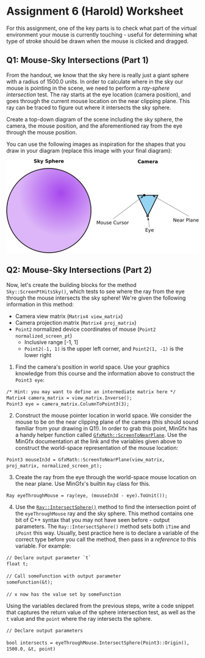 # Assignment 6 (Harold) Worksheet

For this assignment, one of the key parts is to check what part of the virtual
environment your mouse is currently touching - useful for determining what
type of stroke should be drawn when the mouse is clicked and dragged.


## Q1: Mouse-Sky Intersections (Part 1)

From the handout, we know that the sky here is really just a giant sphere
with a radius of 1500.0 units. In order to calculate where in the sky our
mouse is pointing in the scene, we need to perform a *ray-sphere
intersection* test. The ray starts at the eye location (camera position), and goes
through the current mouse location on the near clipping plane. This ray can be
traced to figure out where it intersects the sky sphere.

Create a top-down diagram of the scene including the sky sphere, the camera,
the mouse position, and the aforementioned ray from the eye through the mouse
position.

You can use the following images as inspiration for the shapes that you draw
in your diagram (replace this image with your final diagram):

![](./img/sky_camera_example.png)


## Q2: Mouse-Sky Intersections (Part 2)

Now, let's create the building blocks for the method `Sky::ScreenPtHitsSky()`,
which tests to see where the ray from the eye through the mouse intersects the
sky sphere! We're given the following information in this method:

- Camera view matrix (`Matrix4 view_matrix`)
- Camera projection matrix (`Matrix4 proj_matrix`)
- `Point2` normalized device coordinates of mouse (`Point2 normalized_screen_pt`)
    - Inclusive range [-1, 1]
    - `Point2(-1, 1)` is the upper left corner, and `Point2(1, -1)` is the
      lower right

1. Find the camera's position in world space. Use your graphics knowledge from
   this course and the information above to construct the `Point3 eye`:

```
/* Hint: you may want to define an intermediate matrix here */
Matrix4 camera_matrix = view_matrix.Inverse();
Point3 eye = camera_matrix.ColumnToPoint3(3);
```

2. Construct the mouse pointer location in world space. We consider the mouse
   to be on the near clipping plane of the camera (this should sound familiar
   from your drawing in Q1!). In order to grab this point, MinGfx has a handy
   helper function called
   [`GfxMath::ScreenToNearPlane`](https://ivlab.github.io/MinGfx/classmingfx_1_1_gfx_math.html#a2086a2f885f887fb53da8a5adb5860f0).
   Use the MinGfx documentation at the link and the variables given above to
   construct the world-space representation of the mouse location:

```
Point3 mouseIn3d = GfxMath::ScreenToNearPlane(view_matrix, proj_matrix, normalized_screen_pt);
```

3. Create the ray from the eye through the world-space mouse location on the
   near plane. Use MinGfx's builtin `Ray` class for this.

```
Ray eyeThroughMouse = ray(eye, (mouseIn3d - eye).ToUnit());
```

4. Use the
   [`Ray::IntersectSphere()`](https://ivlab.github.io/MinGfx/classmingfx_1_1_ray.html#affe83ef9859560bcb24343017cb86d88)
   method to find the intersection point of the `eyeThroughMouse` ray and the
   sky sphere. This method contains one bit of C++ syntax that you may not
   have seen before - output parameters. The `Ray::IntersectSphere()` method
   sets both `iTime` and `iPoint` this way. Usually, best practice here is to
   declare a variable of the correct type before you call the method, then
   pass in a *reference* to this variable. For example:

```
// Declare output parameter `t`
float t;

// Call someFunction with output parameter
someFunction(&t);

// x now has the value set by someFunction
```

   Using the variables declared from the previous steps, write a code snippet
   that captures the return value of the sphere intersection test, as well as
   the `t` value and the `point` where the ray intersects the sphere.

```
// Declare output parameters

bool intersects = eyeThroughMouse.IntersectSphere(Point3::Origin(), 1500.0, &t, point)
```
